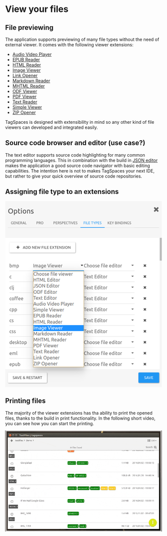 # View your files

## File previewing

The application supports previewing of many file types without the need of external viewer. It comes with the following viewer extensions:

* [Audio Video Player](extensions/viewerAudioVideo.html)
* [EPUB Reader](extensions/viewerEPUB.html)
* [HTML Reader](extensions/viewerHTML.html)
* [Image Viewer](extensions/viewerImage.html)
* [Link Opener](extensions/viewerURL.html)
* [Markdown Reader](extensions/viewerMD.html)
* [MHTML Reader](extensions/viewerMHTML.html)
* [ODF Viewer](extensions/editorODF.html)
* [PDF Viewer](extensions/viewerPDF.html)
* [Text Reader](extensions/viewerText.html)
* [Simple Viewer](extensions/viewerBrowser.html)
* [ZIP Opener](extensions/viewerZIP.html)

TagSpaces is designed with extensibility in mind so any other kind of file viewers can developed and integrated easily.

## Source code browser and editor (use case?)
The text editor supports source code highlighting for many common programming languages. This in combination with the build in [JSON editor](/extensions/editorJSON.html) makes the application a good source code navigator with basic editing capabilities. The intention here is not to makes TagSpaces your next IDE, but rather to give your quick overview of source code repositories.

## Assigning file type to an extensions

![settings tab file types](media/settings-tab-file-types.png)

## Printing files
The majority of the viewer extensions has tha ability to print the opened files, thanks to the build in print functionality. In the following short video, you can see how you can start the printing.

![printing files](media/printing.gif)
